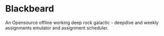 # Blackbeard
An Opensource offline working deep rock galactic - deepdive and weekly assignments 
emulator and assignment scheduler.
